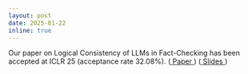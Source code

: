 ```yaml
---
layout: post
date: 2025-01-22
inline: true
---
```

Our paper on Logical Consistency of LLMs in Fact-Checking has been accepted at ICLR 25 (acceptance rate 32.08%). (<a href = "https://arxiv.org/pdf/2412.16100"> Paper </a>) (<a href="{{ '/assets/pdf/iclr25_llm.pdf' | relative_url}}"> Slides </a>)
